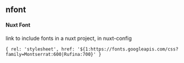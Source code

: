 ## nfont
#### Nuxt Font
link to include fonts in a nuxt project, in nuxt-config
```
{ rel: 'stylesheet', href: '${1:https://fonts.googleapis.com/css?family=Montserrat:600|Rufina:700}' }
```